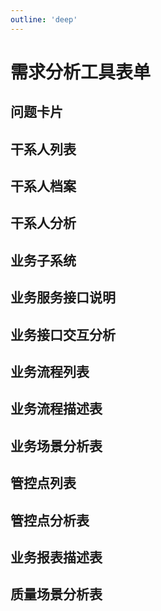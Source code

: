 ```yaml
---
outline: 'deep'
---
```


# 需求分析工具表单

## 问题卡片

<ElImg src="https://cheny-chenyu.oss-cn-chengdu.aliyuncs.com/my-agile-team-document/po-51.png"/>

## 干系人列表

<ElImg src="https://cheny-chenyu.oss-cn-chengdu.aliyuncs.com/my-agile-team-document/po-52.png"/>

## 干系人档案

<ElImg src="https://cheny-chenyu.oss-cn-chengdu.aliyuncs.com/my-agile-team-document/po-53.png"/>

## 干系人分析

<ElImg src="https://cheny-chenyu.oss-cn-chengdu.aliyuncs.com/my-agile-team-document/po-54.png"/>

## 业务子系统

<ElImg src="https://cheny-chenyu.oss-cn-chengdu.aliyuncs.com/my-agile-team-document/po-55.png"/>

## 业务服务接口说明

<ElImg src="https://cheny-chenyu.oss-cn-chengdu.aliyuncs.com/my-agile-team-document/po-56.png"/>

## 业务接口交互分析

<ElImg src="https://cheny-chenyu.oss-cn-chengdu.aliyuncs.com/my-agile-team-document/po-57.png"/>

## 业务流程列表

<ElImg src="https://cheny-chenyu.oss-cn-chengdu.aliyuncs.com/my-agile-team-document/po-58.png"/>

## 业务流程描述表

<ElImg src="https://cheny-chenyu.oss-cn-chengdu.aliyuncs.com/my-agile-team-document/po-59.png"/>

## 业务场景分析表

<ElImg src="https://cheny-chenyu.oss-cn-chengdu.aliyuncs.com/my-agile-team-document/po-60.png"/>

## 管控点列表

<ElImg src="https://cheny-chenyu.oss-cn-chengdu.aliyuncs.com/my-agile-team-document/po-61.png"/>

## 管控点分析表

<ElImg src="https://cheny-chenyu.oss-cn-chengdu.aliyuncs.com/my-agile-team-document/po-62.png"/>

## 业务报表描述表

<ElImg src="https://cheny-chenyu.oss-cn-chengdu.aliyuncs.com/my-agile-team-document/po-63.png"/>

## 质量场景分析表

<ElImg src="https://cheny-chenyu.oss-cn-chengdu.aliyuncs.com/my-agile-team-document/po-64.png"/>
